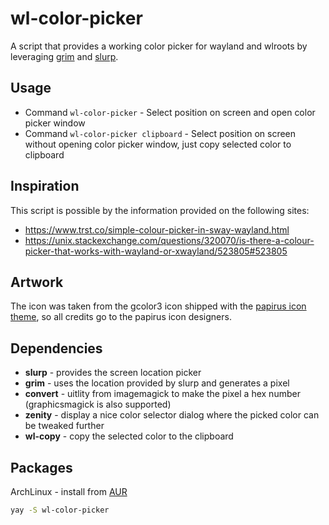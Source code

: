 # wl-color-picker

A script that provides a working color picker for wayland and wlroots
by leveraging [grim](https://github.com/emersion/grim) and
[slurp](https://github.com/emersion/slurp).

## Usage
  - Command `wl-color-picker` - Select position on screen and open color picker window
  - Command `wl-color-picker clipboard` - Select position on screen without opening color picker window, just copy selected color to clipboard


## Inspiration

This script is possible by the information provided on the following
sites:

* https://www.trst.co/simple-colour-picker-in-sway-wayland.html
* https://unix.stackexchange.com/questions/320070/is-there-a-colour-picker-that-works-with-wayland-or-xwayland/523805#523805

## Artwork

The icon was taken from the gcolor3 icon shipped with the
[papirus icon theme](https://github.com/PapirusDevelopmentTeam/papirus-icon-theme),
so all credits go to the papirus icon designers.

## Dependencies

* __slurp__ - provides the screen location picker
* __grim__ - uses the location provided by slurp and generates a pixel
* __convert__ - uitlity from imagemagick to make the pixel a hex number (graphicsmagick is also supported)
* __zenity__ - display a nice color selector dialog where the picked color can be tweaked further
* __wl-copy__ - copy the selected color to the clipboard

## Packages

ArchLinux - install from [AUR](https://aur.archlinux.org/packages/wl-color-picker)
```sh
yay -S wl-color-picker
```
